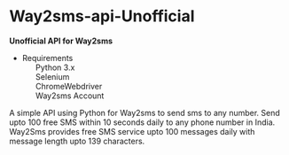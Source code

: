 # Way2sms-api-Unofficial
<b>Unofficial API for Way2sms</b><br>
<ul><li>Requirements<br><ul>Python 3.x</ul>
  <ul>Selenium</ul>
  <ul>ChromeWebdriver</ul>
  <ul>Way2sms Account</ul>
  </li>
</ul>
A simple API using Python for Way2sms to send sms to any number. Send upto 100 free SMS within 10 seconds daily to any phone number in India. Way2Sms provides free SMS service upto 100 messages daily with message length upto 139 characters.
